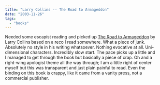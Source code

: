 ```yaml
---
title: "Larry Collins -- The Road to Armageddon"
date: "2003-11-26"
tags: 
  - "books"
---
```


Needed some escapist reading and picked up [The Road to Armageddon](http://www.amazon.com/exec/obidos/tg/detail/-/193240709X/qid=1069866798//ref=sr_8_xs_ap_i0_xgl14/104-7738134-9854363?v=glance&s=books&n=507846 "Amazon.com: Books: The Road to Armageddon") by Larry Collins based on a reco I read somewhere. What a piece of junk. Absolutely no style in his writing whatsoever. Nothing evocative at all. Uni-dimensional characters. Incredibly slow start. The pace picks up a little and I managed to get through the book but basically a piece of crap. Oh and a right-wing apologist theme all the way through; I am a little right of center myself but this was transparent and just plain painful to read. Even the binding on this book is crappy, like it came from a vanity press, not a commercial publisher.
